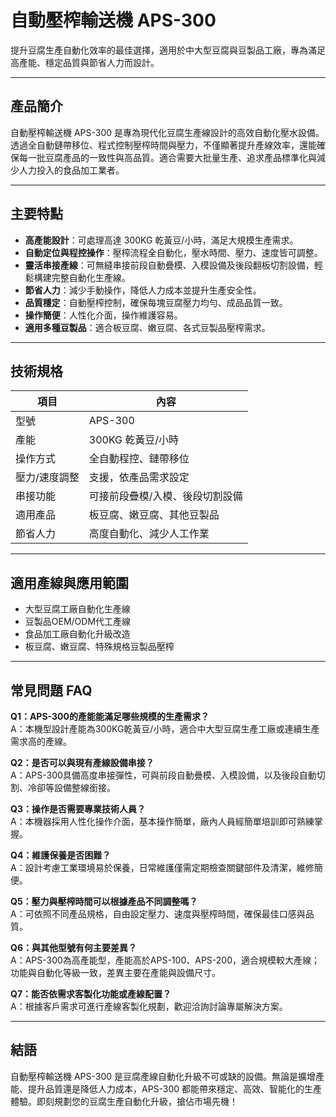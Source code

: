 # 自動壓榨輸送機 APS-300

提升豆腐生產自動化效率的最佳選擇，適用於中大型豆腐與豆製品工廠，專為滿足高產能、穩定品質與節省人力而設計。

---

## 產品簡介

自動壓榨輸送機 APS-300 是專為現代化豆腐生產線設計的高效自動化壓水設備。透過全自動鏈帶移位、程式控制壓榨時間與壓力，不僅顯著提升產線效率，還能確保每一批豆腐產品的一致性與高品質。適合需要大批量生產、追求產品標準化與減少人力投入的食品加工業者。

---

## 主要特點

- **高產能設計**：可處理高達 300KG 乾黃豆/小時，滿足大規模生產需求。
- **自動定位與程控操作**：壓榨流程全自動化，壓水時間、壓力、速度皆可調整。
- **靈活串接產線**：可無縫串接前段自動疊模、入模設備及後段翻板切割設備，輕鬆構建完整自動化生產線。
- **節省人力**：減少手動操作，降低人力成本並提升生產安全性。
- **品質穩定**：自動壓榨控制，確保每塊豆腐壓力均勻、成品品質一致。
- **操作簡便**：人性化介面，操作維護容易。
- **適用多種豆製品**：適合板豆腐、嫩豆腐、各式豆製品壓榨需求。

---

## 技術規格

| 項目              | 內容                       |
|-------------------|----------------------------|
| 型號              | APS-300                    |
| 產能              | 300KG 乾黃豆/小時          |
| 操作方式          | 全自動程控、鏈帶移位        |
| 壓力/速度調整     | 支援，依產品需求設定        |
| 串接功能          | 可接前段疊模/入模、後段切割設備 |
| 適用產品          | 板豆腐、嫩豆腐、其他豆製品  |
| 節省人力          | 高度自動化、減少人工作業    |

---

## 適用產線與應用範圍

- 大型豆腐工廠自動化生產線
- 豆製品OEM/ODM代工產線
- 食品加工廠自動化升級改造
- 板豆腐、嫩豆腐、特殊規格豆製品壓榨

---

## 常見問題 FAQ

**Q1：APS-300的產能能滿足哪些規模的生產需求？**  
A：本機型設計產能為300KG乾黃豆/小時，適合中大型豆腐生產工廠或連續生產需求高的產線。

**Q2：是否可以與現有產線設備串接？**  
A：APS-300具備高度串接彈性，可與前段自動疊模、入模設備，以及後段自動切割、冷卻等設備整線銜接。

**Q3：操作是否需要專業技術人員？**  
A：本機器採用人性化操作介面，基本操作簡單，廠內人員經簡單培訓即可熟練掌握。

**Q4：維護保養是否困難？**  
A：設計考慮工業環境易於保養，日常維護僅需定期檢查關鍵部件及清潔，維修簡便。

**Q5：壓力與壓榨時間可以根據產品不同調整嗎？**  
A：可依照不同產品規格，自由設定壓力、速度與壓榨時間，確保最佳口感與品質。

**Q6：與其他型號有何主要差異？**  
A：APS-300為高產能型，產能高於APS-100、APS-200，適合規模較大產線；功能與自動化等級一致，差異主要在產能與設備尺寸。

**Q7：能否依需求客製化功能或產線配置？**  
A：根據客戶需求可進行產線客製化規劃，歡迎洽詢討論專屬解決方案。

---

## 結語

自動壓榨輸送機 APS-300 是豆腐產線自動化升級不可或缺的設備。無論是擴增產能、提升品質還是降低人力成本，APS-300 都能帶來穩定、高效、智能化的生產體驗。即刻規劃您的豆腐生產自動化升級，搶佔市場先機！
